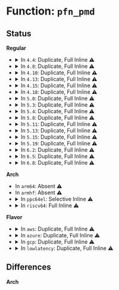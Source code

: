 # Function: <code>pfn_pmd</code>

## Status
<b>Regular</b>
<ul>
<li>
<details>
<summary>In <code>4.4</code>: Duplicate, Full Inline ⚠️</summary>

**Collision:** Static Duplication

**Inline:** Full

**Transformation:** False

**Instances:**

```
In mm/migrate.c (ffffffff811f33af)
Location: arch/x86/include/asm/pgtable.h:360
Inline: True
Inline callers:
  - mm/migrate.c:migrate_misplaced_transhuge_page
```
```
In mm/huge_memory.c (ffffffff811f4389)
Location: arch/x86/include/asm/pgtable.h:360
Inline: True
Inline callers:
  - mm/huge_memory.c:khugepaged
  - mm/huge_memory.c:vmf_insert_pfn_pmd
  - mm/huge_memory.c:do_huge_pmd_anonymous_page
  - mm/huge_memory.c:do_huge_pmd_wp_page
```
</details>
</li>
<li>
<details>
<summary>In <code>4.8</code>: Duplicate, Full Inline ⚠️</summary>

**Collision:** Static Duplication

**Inline:** Full

**Transformation:** False

**Instances:**

```
In mm/memory.c (ffffffff811da2ee)
Location: arch/x86/include/asm/pgtable.h:389
Inline: True
Inline callers:
  - mm/memory.c:alloc_set_pte
```
```
In mm/migrate.c (ffffffff812131a3)
Location: arch/x86/include/asm/pgtable.h:389
Inline: True
Inline callers:
  - mm/migrate.c:migrate_misplaced_transhuge_page
```
```
In mm/huge_memory.c (ffffffff81216e11)
Location: arch/x86/include/asm/pgtable.h:389
Inline: True
Inline callers:
  - mm/huge_memory.c:do_huge_pmd_wp_page
  - mm/huge_memory.c:vmf_insert_pfn_pmd
  - mm/huge_memory.c:do_huge_pmd_anonymous_page
```
```
In mm/khugepaged.c (ffffffff8121a706)
Location: arch/x86/include/asm/pgtable.h:389
Inline: True
Inline callers:
  - mm/khugepaged.c:collapse_huge_page
```
</details>
</li>
<li>
<details>
<summary>In <code>4.10</code>: Duplicate, Full Inline ⚠️</summary>

**Collision:** Static Duplication

**Inline:** Full

**Transformation:** False

**Instances:**

```
In mm/memory.c (ffffffff811e9e16)
Location: arch/x86/include/asm/pgtable.h:389
Inline: True
Inline callers:
  - mm/memory.c:alloc_set_pte
```
```
In mm/migrate.c (ffffffff8122550b)
Location: arch/x86/include/asm/pgtable.h:389
Inline: True
Inline callers:
  - mm/migrate.c:migrate_misplaced_transhuge_page
```
```
In mm/huge_memory.c (ffffffff812293bb)
Location: arch/x86/include/asm/pgtable.h:389
Inline: True
Inline callers:
  - mm/huge_memory.c:do_huge_pmd_wp_page
  - mm/huge_memory.c:vmf_insert_pfn_pmd
  - mm/huge_memory.c:do_huge_pmd_anonymous_page
```
```
In mm/khugepaged.c (ffffffff8122eb14)
Location: arch/x86/include/asm/pgtable.h:389
Inline: True
Inline callers:
  - mm/khugepaged.c:khugepaged
```
```
In fs/dax.c (ffffffff8129ceff)
Location: arch/x86/include/asm/pgtable.h:389
Inline: True
Inline callers:
  - fs/dax.c:dax_iomap_pmd_fault
```
</details>
</li>
<li>
<details>
<summary>In <code>4.13</code>: Duplicate, Full Inline ⚠️</summary>

**Collision:** Static Duplication

**Inline:** Full

**Transformation:** False

**Instances:**

```
In mm/memory.c (ffffffff811f4f18)
Location: arch/x86/include/asm/pgtable.h:520
Inline: True
Inline callers:
  - mm/memory.c:alloc_set_pte
```
```
In mm/migrate.c (ffffffff81230be1)
Location: arch/x86/include/asm/pgtable.h:520
Inline: True
Inline callers:
  - mm/migrate.c:migrate_misplaced_transhuge_page
```
```
In mm/huge_memory.c (ffffffff812351e1)
Location: arch/x86/include/asm/pgtable.h:520
Inline: True
Inline callers:
  - mm/huge_memory.c:do_huge_pmd_wp_page
  - mm/huge_memory.c:vmf_insert_pfn_pmd
  - mm/huge_memory.c:do_huge_pmd_anonymous_page
```
```
In mm/khugepaged.c (ffffffff812387e7)
Location: arch/x86/include/asm/pgtable.h:520
Inline: True
Inline callers:
  - mm/khugepaged.c:collapse_huge_page
```
```
In fs/dax.c (ffffffff812abcfc)
Location: arch/x86/include/asm/pgtable.h:520
Inline: True
Inline callers:
  - fs/dax.c:dax_iomap_fault
```
</details>
</li>
<li>
<details>
<summary>In <code>4.15</code>: Duplicate, Full Inline ⚠️</summary>

**Collision:** Static Duplication

**Inline:** Full

**Transformation:** False

**Instances:**

```
In mm/memory.c (ffffffff8120d012)
Location: arch/x86/include/asm/pgtable.h:535
Inline: True
Inline callers:
  - mm/memory.c:alloc_set_pte
```
```
In mm/migrate.c (ffffffff8124e960)
Location: arch/x86/include/asm/pgtable.h:535
Inline: True
Inline callers:
  - mm/migrate.c:migrate_misplaced_transhuge_page
```
```
In mm/huge_memory.c (ffffffff81255c3d)
Location: arch/x86/include/asm/pgtable.h:535
Inline: True
Inline callers:
  - mm/huge_memory.c:remove_migration_pmd
  - mm/huge_memory.c:do_huge_pmd_wp_page
  - mm/huge_memory.c:vmf_insert_pfn_pmd
  - mm/huge_memory.c:do_huge_pmd_anonymous_page
```
```
In mm/khugepaged.c (ffffffff81259c4c)
Location: arch/x86/include/asm/pgtable.h:535
Inline: True
Inline callers:
  - mm/khugepaged.c:khugepaged
```
```
In fs/dax.c (ffffffff812cf5a7)
Location: arch/x86/include/asm/pgtable.h:535
Inline: True
Inline callers:
  - fs/dax.c:dax_iomap_fault
```
</details>
</li>
<li>
<details>
<summary>In <code>4.18</code>: Duplicate, Full Inline ⚠️</summary>

**Collision:** Static Duplication

**Inline:** Full

**Transformation:** False

**Instances:**

```
In arch/x86/mm/pageattr.c (ffffffff8107798f)
Location: arch/x86/include/asm/pgtable.h:554
Inline: True
Inline callers:
  - arch/x86/mm/pageattr.c:populate_pmd
```
```
In arch/x86/mm/kmmio.c (ffffffff8107fe65)
Location: arch/x86/include/asm/pgtable.h:554
Inline: True
```
```
In mm/memory.c (ffffffff8122dbbc)
Location: arch/x86/include/asm/pgtable.h:554
Inline: True
Inline callers:
  - mm/memory.c:alloc_set_pte
```
```
In mm/pgtable-generic.c (ffffffff8123d933)
Location: arch/x86/include/asm/pgtable.h:554
Inline: True
Inline callers:
  - mm/pgtable-generic.c:pmdp_invalidate
```
```
In mm/migrate.c (ffffffff8127277c)
Location: arch/x86/include/asm/pgtable.h:554
Inline: True
Inline callers:
  - mm/migrate.c:migrate_misplaced_transhuge_page
```
```
In mm/huge_memory.c (ffffffff81279acb)
Location: arch/x86/include/asm/pgtable.h:554
Inline: True
Inline callers:
  - mm/huge_memory.c:remove_migration_pmd
  - mm/huge_memory.c:do_huge_pmd_wp_page
  - mm/huge_memory.c:vmf_insert_pfn_pmd
  - mm/huge_memory.c:do_huge_pmd_anonymous_page
```
```
In mm/khugepaged.c (ffffffff8127c5b2)
Location: arch/x86/include/asm/pgtable.h:554
Inline: True
Inline callers:
  - mm/khugepaged.c:collapse_huge_page
```
```
In fs/dax.c (ffffffff812f9744)
Location: arch/x86/include/asm/pgtable.h:554
Inline: True
```
</details>
</li>
<li>
<details>
<summary>In <code>5.0</code>: Duplicate, Full Inline ⚠️</summary>

**Collision:** Static Duplication

**Inline:** Full

**Transformation:** False

**Instances:**

```
In arch/x86/mm/pageattr.c (ffffffff8107e13f)
Location: arch/x86/include/asm/pgtable.h:556
Inline: True
Inline callers:
  - arch/x86/mm/pageattr.c:populate_pmd
```
```
In arch/x86/mm/kmmio.c (ffffffff810869a5)
Location: arch/x86/include/asm/pgtable.h:556
Inline: True
```
```
In mm/memory.c (ffffffff8124133f)
Location: arch/x86/include/asm/pgtable.h:556
Inline: True
Inline callers:
  - mm/memory.c:alloc_set_pte
```
```
In mm/pgtable-generic.c (ffffffff81251ee3)
Location: arch/x86/include/asm/pgtable.h:556
Inline: True
Inline callers:
  - mm/pgtable-generic.c:pmdp_invalidate
```
```
In mm/migrate.c (ffffffff81286d59)
Location: arch/x86/include/asm/pgtable.h:556
Inline: True
Inline callers:
  - mm/migrate.c:migrate_misplaced_transhuge_page
```
```
In mm/huge_memory.c (ffffffff8128e0ab)
Location: arch/x86/include/asm/pgtable.h:556
Inline: True
Inline callers:
  - mm/huge_memory.c:remove_migration_pmd
  - mm/huge_memory.c:do_huge_pmd_wp_page
  - mm/huge_memory.c:vmf_insert_pfn_pmd
  - mm/huge_memory.c:do_huge_pmd_anonymous_page
```
```
In mm/khugepaged.c (ffffffff81290c65)
Location: arch/x86/include/asm/pgtable.h:556
Inline: True
Inline callers:
  - mm/khugepaged.c:collapse_huge_page
```
```
In fs/dax.c (ffffffff8130e1f7)
Location: arch/x86/include/asm/pgtable.h:556
Inline: True
```
</details>
</li>
<li>
<details>
<summary>In <code>5.3</code>: Duplicate, Full Inline ⚠️</summary>

**Collision:** Static Duplication

**Inline:** Full

**Transformation:** False

**Instances:**

```
In arch/x86/mm/pageattr.c (ffffffff81081a3f)
Location: arch/x86/include/asm/pgtable.h:573
Inline: True
Inline callers:
  - arch/x86/mm/pageattr.c:populate_pmd
```
```
In arch/x86/mm/kmmio.c (ffffffff8108a5bc)
Location: arch/x86/include/asm/pgtable.h:573
Inline: True
```
```
In mm/memory.c (ffffffff81253803)
Location: arch/x86/include/asm/pgtable.h:573
Inline: True
Inline callers:
  - mm/memory.c:alloc_set_pte
```
```
In mm/pgtable-generic.c (ffffffff812641c4)
Location: arch/x86/include/asm/pgtable.h:573
Inline: True
Inline callers:
  - mm/pgtable-generic.c:pmdp_invalidate
```
```
In mm/migrate.c (ffffffff812a12d4)
Location: arch/x86/include/asm/pgtable.h:573
Inline: True
Inline callers:
  - mm/migrate.c:migrate_misplaced_transhuge_page
```
```
In mm/huge_memory.c (ffffffff812a8a2d)
Location: arch/x86/include/asm/pgtable.h:573
Inline: True
Inline callers:
  - mm/huge_memory.c:remove_migration_pmd
  - mm/huge_memory.c:do_huge_pmd_wp_page
  - mm/huge_memory.c:vmf_insert_pfn_pmd
  - mm/huge_memory.c:do_huge_pmd_anonymous_page
```
```
In mm/khugepaged.c (ffffffff812aba4b)
Location: arch/x86/include/asm/pgtable.h:573
Inline: True
Inline callers:
  - mm/khugepaged.c:collapse_huge_page
```
```
In fs/dax.c (ffffffff813346fa)
Location: arch/x86/include/asm/pgtable.h:573
Inline: True
```
</details>
</li>
<li>
<details>
<summary>In <code>5.4</code>: Duplicate, Full Inline ⚠️</summary>

**Collision:** Static Duplication

**Inline:** Full

**Transformation:** False

**Instances:**

```
In arch/x86/mm/pageattr.c (ffffffff81082aff)
Location: arch/x86/include/asm/pgtable.h:573
Inline: True
Inline callers:
  - arch/x86/mm/pageattr.c:populate_pmd
```
```
In arch/x86/mm/kmmio.c (ffffffff8108b22c)
Location: arch/x86/include/asm/pgtable.h:573
Inline: True
```
```
In mm/memory.c (ffffffff81261d63)
Location: arch/x86/include/asm/pgtable.h:573
Inline: True
Inline callers:
  - mm/memory.c:alloc_set_pte
```
```
In mm/pgtable-generic.c (ffffffff81272a34)
Location: arch/x86/include/asm/pgtable.h:573
Inline: True
Inline callers:
  - mm/pgtable-generic.c:pmdp_invalidate
```
```
In mm/migrate.c (ffffffff812b26f4)
Location: arch/x86/include/asm/pgtable.h:573
Inline: True
Inline callers:
  - mm/migrate.c:migrate_misplaced_transhuge_page
```
```
In mm/huge_memory.c (ffffffff812b9fad)
Location: arch/x86/include/asm/pgtable.h:573
Inline: True
Inline callers:
  - mm/huge_memory.c:remove_migration_pmd
  - mm/huge_memory.c:do_huge_pmd_wp_page
  - mm/huge_memory.c:vmf_insert_pfn_pmd
  - mm/huge_memory.c:do_huge_pmd_anonymous_page
```
```
In mm/khugepaged.c (ffffffff812bd25f)
Location: arch/x86/include/asm/pgtable.h:573
Inline: True
Inline callers:
  - mm/khugepaged.c:collapse_huge_page
```
```
In fs/dax.c (ffffffff813482ca)
Location: arch/x86/include/asm/pgtable.h:573
Inline: True
```
</details>
</li>
<li>
<details>
<summary>In <code>5.8</code>: Duplicate, Full Inline ⚠️</summary>

**Collision:** Static Duplication

**Inline:** Full

**Transformation:** False

**Instances:**

```
In arch/x86/mm/pat/set_memory.c (ffffffff8108c21e)
Location: arch/x86/include/asm/pgtable.h:612
Inline: True
Inline callers:
  - arch/x86/mm/pat/set_memory.c:populate_pmd
```
```
In arch/x86/mm/kmmio.c (ffffffff810924cf)
Location: arch/x86/include/asm/pgtable.h:612
Inline: True
Inline callers:
  - arch/x86/mm/kmmio.c:clear_pmd_presence
```
```
In mm/memory.c (ffffffff8128c7e5)
Location: arch/x86/include/asm/pgtable.h:612
Inline: True
Inline callers:
  - mm/memory.c:do_set_pmd
```
```
In mm/pgtable-generic.c (ffffffff812a37f6)
Location: arch/x86/include/asm/pgtable.h:612
Inline: True
Inline callers:
  - mm/pgtable-generic.c:pmdp_invalidate
```
```
In mm/migrate.c (ffffffff812e7c94)
Location: arch/x86/include/asm/pgtable.h:612
Inline: True
Inline callers:
  - mm/migrate.c:migrate_misplaced_transhuge_page
```
```
In mm/huge_memory.c (ffffffff812eeb8a)
Location: arch/x86/include/asm/pgtable.h:612
Inline: True
Inline callers:
  - mm/huge_memory.c:remove_migration_pmd
  - mm/huge_memory.c:vmf_insert_pfn_pmd_prot
  - mm/huge_memory.c:__do_huge_pmd_anonymous_page
```
```
In mm/khugepaged.c (ffffffff812f2972)
Location: arch/x86/include/asm/pgtable.h:612
Inline: True
Inline callers:
  - mm/khugepaged.c:collapse_huge_page
```
```
In fs/dax.c (ffffffff8138ed4a)
Location: arch/x86/include/asm/pgtable.h:612
Inline: True
```
</details>
</li>
<li>
<details>
<summary>In <code>5.11</code>: Duplicate, Full Inline ⚠️</summary>

**Collision:** Static Duplication

**Inline:** Full

**Transformation:** False

**Instances:**

```
In arch/x86/mm/pat/set_memory.c (ffffffff8108c4be)
Location: arch/x86/include/asm/pgtable.h:611
Inline: True
Inline callers:
  - arch/x86/mm/pat/set_memory.c:populate_pmd
```
```
In arch/x86/mm/kmmio.c (ffffffff81091b70)
Location: arch/x86/include/asm/pgtable.h:611
Inline: True
Inline callers:
  - arch/x86/mm/kmmio.c:clear_pmd_presence
```
```
In mm/memory.c (ffffffff81297a8d)
Location: arch/x86/include/asm/pgtable.h:611
Inline: True
Inline callers:
  - mm/memory.c:do_set_pmd
```
```
In mm/pgtable-generic.c (ffffffff812af0d6)
Location: arch/x86/include/asm/pgtable.h:611
Inline: True
Inline callers:
  - mm/pgtable-generic.c:pmdp_invalidate
```
```
In mm/migrate.c (ffffffff812f3074)
Location: arch/x86/include/asm/pgtable.h:611
Inline: True
Inline callers:
  - mm/migrate.c:migrate_misplaced_transhuge_page
```
```
In mm/huge_memory.c (ffffffff812fa1ea)
Location: arch/x86/include/asm/pgtable.h:611
Inline: True
Inline callers:
  - mm/huge_memory.c:remove_migration_pmd
  - mm/huge_memory.c:vmf_insert_pfn_pmd_prot
  - mm/huge_memory.c:__do_huge_pmd_anonymous_page
```
```
In mm/khugepaged.c (ffffffff812fcfa0)
Location: arch/x86/include/asm/pgtable.h:611
Inline: True
Inline callers:
  - mm/khugepaged.c:collapse_huge_page
```
```
In fs/dax.c (ffffffff813a042e)
Location: arch/x86/include/asm/pgtable.h:611
Inline: True
```
</details>
</li>
<li>
<details>
<summary>In <code>5.13</code>: Duplicate, Full Inline ⚠️</summary>

**Collision:** Static Duplication

**Inline:** Full

**Transformation:** False

**Instances:**

```
In arch/x86/mm/pat/set_memory.c (ffffffff8108ceed)
Location: arch/x86/include/asm/pgtable.h:611
Inline: True
Inline callers:
  - arch/x86/mm/pat/set_memory.c:populate_pmd
```
```
In arch/x86/mm/kmmio.c (ffffffff810926ad)
Location: arch/x86/include/asm/pgtable.h:611
Inline: True
Inline callers:
  - arch/x86/mm/kmmio.c:clear_pmd_presence
```
```
In mm/memory.c (ffffffff812a182d)
Location: arch/x86/include/asm/pgtable.h:611
Inline: True
Inline callers:
  - mm/memory.c:do_set_pmd
```
```
In mm/pgtable-generic.c (ffffffff812b4183)
Location: arch/x86/include/asm/pgtable.h:611
Inline: True
Inline callers:
  - mm/pgtable-generic.c:pmd_mkinvalid
```
```
In mm/migrate.c (ffffffff812f9406)
Location: arch/x86/include/asm/pgtable.h:611
Inline: True
Inline callers:
  - mm/migrate.c:migrate_misplaced_transhuge_page
```
```
In mm/huge_memory.c (ffffffff81300fa6)
Location: arch/x86/include/asm/pgtable.h:611
Inline: True
Inline callers:
  - mm/huge_memory.c:remove_migration_pmd
  - mm/huge_memory.c:do_huge_pmd_anonymous_page
  - mm/huge_memory.c:__do_huge_pmd_anonymous_page
```
```
In mm/khugepaged.c (ffffffff81303d12)
Location: arch/x86/include/asm/pgtable.h:611
Inline: True
Inline callers:
  - mm/khugepaged.c:collapse_huge_page
```
```
In fs/dax.c (ffffffff813a6b1b)
Location: arch/x86/include/asm/pgtable.h:611
Inline: True
```
</details>
</li>
<li>
<details>
<summary>In <code>5.15</code>: Duplicate, Full Inline ⚠️</summary>

**Collision:** Static Duplication

**Inline:** Full

**Transformation:** False

**Instances:**

```
In arch/x86/mm/pat/set_memory.c (ffffffff8109c779)
Location: arch/x86/include/asm/pgtable.h:582
Inline: True
Inline callers:
  - arch/x86/mm/pat/set_memory.c:populate_pmd
```
```
In arch/x86/mm/kmmio.c (ffffffff810a23cd)
Location: arch/x86/include/asm/pgtable.h:582
Inline: True
Inline callers:
  - arch/x86/mm/kmmio.c:clear_pmd_presence
```
```
In mm/memory.c (ffffffff812e280c)
Location: arch/x86/include/asm/pgtable.h:582
Inline: True
Inline callers:
  - mm/memory.c:do_set_pmd
```
```
In mm/pgtable-generic.c (ffffffff812f5d63)
Location: arch/x86/include/asm/pgtable.h:582
Inline: True
Inline callers:
  - mm/pgtable-generic.c:pmd_mkinvalid
```
```
In mm/huge_memory.c (ffffffff8134ac16)
Location: arch/x86/include/asm/pgtable.h:582
Inline: True
Inline callers:
  - mm/huge_memory.c:remove_migration_pmd
  - mm/huge_memory.c:vmf_insert_pfn_pmd_prot
  - mm/huge_memory.c:do_huge_pmd_anonymous_page
  - mm/huge_memory.c:__do_huge_pmd_anonymous_page
```
```
In mm/khugepaged.c (ffffffff8134da6c)
Location: arch/x86/include/asm/pgtable.h:582
Inline: True
Inline callers:
  - mm/khugepaged.c:collapse_huge_page
```
```
In fs/dax.c (ffffffff813f65ab)
Location: arch/x86/include/asm/pgtable.h:582
Inline: True
```
</details>
</li>
<li>
<details>
<summary>In <code>5.19</code>: Duplicate, Full Inline ⚠️</summary>

**Collision:** Static Duplication

**Inline:** Full

**Transformation:** False

**Instances:**

```
In arch/x86/mm/pgtable.c (ffffffff810ad5ce)
Location: arch/x86/include/asm/pgtable.h:585
Inline: True
Inline callers:
  - arch/x86/mm/pgtable.c:pmdp_invalidate_ad
```
```
In arch/x86/mm/pat/set_memory.c (ffffffff810aff2c)
Location: arch/x86/include/asm/pgtable.h:585
Inline: True
Inline callers:
  - arch/x86/mm/pat/set_memory.c:populate_pmd
```
```
In arch/x86/mm/kmmio.c (ffffffff810b6a51)
Location: arch/x86/include/asm/pgtable.h:585
Inline: True
Inline callers:
  - arch/x86/mm/kmmio.c:clear_page_presence
```
```
In mm/memory.c (ffffffff81343014)
Location: arch/x86/include/asm/pgtable.h:585
Inline: True
Inline callers:
  - mm/memory.c:do_set_pmd
```
```
In mm/pgtable-generic.c (ffffffff81359c93)
Location: arch/x86/include/asm/pgtable.h:585
Inline: True
Inline callers:
  - mm/pgtable-generic.c:pmd_mkinvalid
```
```
In mm/huge_memory.c (ffffffff813c1daf)
Location: arch/x86/include/asm/pgtable.h:585
Inline: True
Inline callers:
  - mm/huge_memory.c:remove_migration_pmd
  - mm/huge_memory.c:vmf_insert_pfn_pmd_prot
  - mm/huge_memory.c:do_huge_pmd_anonymous_page
  - mm/huge_memory.c:__do_huge_pmd_anonymous_page
```
```
In mm/khugepaged.c (ffffffff813c6cb5)
Location: arch/x86/include/asm/pgtable.h:585
Inline: True
Inline callers:
  - mm/khugepaged.c:collapse_huge_page
```
```
In fs/dax.c (ffffffff81468c9c)
Location: arch/x86/include/asm/pgtable.h:585
Inline: True
```
</details>
</li>
<li>
<details>
<summary>In <code>6.2</code>: Duplicate, Full Inline ⚠️</summary>

**Collision:** Static Duplication

**Inline:** Full

**Transformation:** False

**Instances:**

```
In arch/x86/mm/init_64.c (ffffffff820c6398)
Location: arch/x86/include/asm/pgtable.h:602
Inline: True
Inline callers:
  - arch/x86/mm/init_64.c:phys_pmd_init
```
```
In arch/x86/mm/pgtable.c (ffffffff810c7711)
Location: arch/x86/include/asm/pgtable.h:602
Inline: True
Inline callers:
  - arch/x86/mm/pgtable.c:pmdp_invalidate_ad
```
```
In arch/x86/mm/pat/set_memory.c (ffffffff810ca5ae)
Location: arch/x86/include/asm/pgtable.h:602
Inline: True
Inline callers:
  - arch/x86/mm/pat/set_memory.c:populate_pmd
```
```
In arch/x86/mm/kmmio.c (ffffffff810d1c9b)
Location: arch/x86/include/asm/pgtable.h:602
Inline: True
Inline callers:
  - arch/x86/mm/kmmio.c:clear_page_presence
```
```
In mm/memory.c (ffffffff813bafb6)
Location: arch/x86/include/asm/pgtable.h:602
Inline: True
Inline callers:
  - mm/memory.c:do_set_pmd
```
```
In mm/pgtable-generic.c (ffffffff813d4666)
Location: arch/x86/include/asm/pgtable.h:602
Inline: True
Inline callers:
  - mm/pgtable-generic.c:pmd_mkinvalid
```
```
In mm/huge_memory.c (ffffffff81443f90)
Location: arch/x86/include/asm/pgtable.h:602
Inline: True
Inline callers:
  - mm/huge_memory.c:remove_migration_pmd
  - mm/huge_memory.c:vmf_insert_pfn_pmd_prot
  - mm/huge_memory.c:do_huge_pmd_anonymous_page
  - mm/huge_memory.c:__do_huge_pmd_anonymous_page
```
```
In mm/khugepaged.c (ffffffff8144910b)
Location: arch/x86/include/asm/pgtable.h:602
Inline: True
Inline callers:
  - mm/khugepaged.c:collapse_huge_page
```
```
In fs/dax.c (ffffffff814f9839)
Location: arch/x86/include/asm/pgtable.h:602
Inline: True
Inline callers:
  - fs/dax.c:dax_pmd_load_hole
```
</details>
</li>
<li>
<details>
<summary>In <code>6.5</code>: Duplicate, Full Inline ⚠️</summary>

**Collision:** Static Duplication

**Inline:** Full

**Transformation:** False

**Instances:**

```
In arch/x86/mm/init_64.c (ffffffff8214a3e1)
Location: arch/x86/include/asm/pgtable.h:603
Inline: True
Inline callers:
  - arch/x86/mm/init_64.c:phys_pmd_init
```
```
In arch/x86/mm/pgtable.c (ffffffff810cae71)
Location: arch/x86/include/asm/pgtable.h:603
Inline: True
Inline callers:
  - arch/x86/mm/pgtable.c:pmdp_invalidate_ad
```
```
In arch/x86/mm/pat/set_memory.c (ffffffff810cdbee)
Location: arch/x86/include/asm/pgtable.h:603
Inline: True
Inline callers:
  - arch/x86/mm/pat/set_memory.c:populate_pmd
```
```
In arch/x86/mm/kmmio.c (ffffffff810d514b)
Location: arch/x86/include/asm/pgtable.h:603
Inline: True
Inline callers:
  - arch/x86/mm/kmmio.c:clear_page_presence
```
```
In mm/memory.c (ffffffff813efabc)
Location: arch/x86/include/asm/pgtable.h:603
Inline: True
Inline callers:
  - mm/memory.c:do_set_pmd
```
```
In mm/pgtable-generic.c (ffffffff81409647)
Location: arch/x86/include/asm/pgtable.h:603
Inline: True
Inline callers:
  - mm/pgtable-generic.c:pmdp_invalidate
```
```
In mm/huge_memory.c (ffffffff81479511)
Location: arch/x86/include/asm/pgtable.h:603
Inline: True
Inline callers:
  - mm/huge_memory.c:remove_migration_pmd
  - mm/huge_memory.c:vmf_insert_pfn_pmd
  - mm/huge_memory.c:do_huge_pmd_anonymous_page
  - mm/huge_memory.c:__do_huge_pmd_anonymous_page
```
```
In mm/khugepaged.c (ffffffff8147e8ef)
Location: arch/x86/include/asm/pgtable.h:603
Inline: True
Inline callers:
  - mm/khugepaged.c:collapse_huge_page
```
```
In fs/dax.c (ffffffff81530cbc)
Location: arch/x86/include/asm/pgtable.h:603
Inline: True
Inline callers:
  - fs/dax.c:dax_pmd_load_hole
```
</details>
</li>
<li>
<details>
<summary>In <code>6.8</code>: Duplicate, Full Inline ⚠️</summary>

**Collision:** Static Duplication

**Inline:** Full

**Transformation:** False

**Instances:**

```
In arch/x86/mm/init_64.c (ffffffff8222ce91)
Location: arch/x86/include/asm/pgtable.h:772
Inline: True
Inline callers:
  - arch/x86/mm/init_64.c:phys_pmd_init
```
```
In arch/x86/mm/pgtable.c (ffffffff810d33c1)
Location: arch/x86/include/asm/pgtable.h:772
Inline: True
Inline callers:
  - arch/x86/mm/pgtable.c:pmdp_invalidate_ad
```
```
In arch/x86/mm/pat/set_memory.c (ffffffff810d62ce)
Location: arch/x86/include/asm/pgtable.h:772
Inline: True
Inline callers:
  - arch/x86/mm/pat/set_memory.c:populate_pmd
```
```
In arch/x86/mm/kmmio.c (ffffffff810dd853)
Location: arch/x86/include/asm/pgtable.h:772
Inline: True
Inline callers:
  - arch/x86/mm/kmmio.c:clear_pmd_presence
```
```
In mm/memory.c (ffffffff8141b114)
Location: arch/x86/include/asm/pgtable.h:772
Inline: True
Inline callers:
  - mm/memory.c:do_set_pmd
```
```
In mm/pgtable-generic.c (ffffffff81435e37)
Location: arch/x86/include/asm/pgtable.h:772
Inline: True
Inline callers:
  - mm/pgtable-generic.c:pmdp_invalidate
```
```
In mm/huge_memory.c (ffffffff814a8a91)
Location: arch/x86/include/asm/pgtable.h:772
Inline: True
Inline callers:
  - mm/huge_memory.c:remove_migration_pmd
  - mm/huge_memory.c:move_pages_huge_pmd
  - mm/huge_memory.c:vmf_insert_pfn_pmd
  - mm/huge_memory.c:do_huge_pmd_anonymous_page
  - mm/huge_memory.c:__do_huge_pmd_anonymous_page
```
```
In mm/khugepaged.c (ffffffff814af583)
Location: arch/x86/include/asm/pgtable.h:772
Inline: True
Inline callers:
  - mm/khugepaged.c:collapse_huge_page
```
```
In fs/dax.c (ffffffff81565b9c)
Location: arch/x86/include/asm/pgtable.h:772
Inline: True
Inline callers:
  - fs/dax.c:dax_pmd_load_hole
```
</details>
</li>
</ul>
<b>Arch</b>
<ul>
<li>
In <code>arm64</code>: Absent ⚠️
</li>
<li>
In <code>armhf</code>: Absent ⚠️
</li>
<li>
<details>
<summary>In <code>ppc64el</code>: Selective Inline ⚠️</summary>

```c
pmd_t pfn_pmd(long unsigned int pfn, pgprot_t pgprot);
```

**Collision:** Unique Global

**Inline:** Selective

**Transformation:** False

**Instances:**

```
In arch/powerpc/mm/book3s64/pgtable.c (c000000000090dc0)
Location: arch/powerpc/mm/book3s64/pgtable.c:128
Inline: True
Inline callers:
  - arch/powerpc/mm/book3s64/pgtable.c:mk_pmd
Direct callers:
  - mm/huge_memory.c:vmf_insert_pfn_pmd
```
**Symbols:**

```
c000000000090d70-c000000000090dac: pfn_pmd (STB_GLOBAL)
```
</details>
</li>
<li>
<details>
<summary>In <code>riscv64</code>: Full Inline ⚠️</summary>

**Collision:** Unique Static

**Inline:** Full

**Transformation:** False

**Instances:**

```
In arch/riscv/mm/init.c (ffffffe000003840)
Location: arch/riscv/include/asm/pgtable-64.h:68
Inline: True
Inline callers:
  - arch/riscv/mm/init.c:create_pgd_mapping
  - arch/riscv/mm/init.c:create_pgd_mapping
  - arch/riscv/mm/init.c:setup_vm
  - arch/riscv/mm/init.c:setup_vm
```
</details>
</li>
</ul>
<b>Flavor</b>
<ul>
<li>
<details>
<summary>In <code>aws</code>: Duplicate, Full Inline ⚠️</summary>

**Collision:** Static Duplication

**Inline:** Full

**Transformation:** False

**Instances:**

```
In arch/x86/mm/pageattr.c (ffffffff81081aff)
Location: arch/x86/include/asm/pgtable.h:573
Inline: True
Inline callers:
  - arch/x86/mm/pageattr.c:populate_pmd
```
```
In arch/x86/mm/kmmio.c (ffffffff8108a1ec)
Location: arch/x86/include/asm/pgtable.h:573
Inline: True
```
```
In mm/memory.c (ffffffff8125a3b3)
Location: arch/x86/include/asm/pgtable.h:573
Inline: True
Inline callers:
  - mm/memory.c:alloc_set_pte
```
```
In mm/pgtable-generic.c (ffffffff8126b084)
Location: arch/x86/include/asm/pgtable.h:573
Inline: True
Inline callers:
  - mm/pgtable-generic.c:pmdp_invalidate
```
```
In mm/migrate.c (ffffffff812aacd4)
Location: arch/x86/include/asm/pgtable.h:573
Inline: True
Inline callers:
  - mm/migrate.c:migrate_misplaced_transhuge_page
```
```
In mm/huge_memory.c (ffffffff812b258d)
Location: arch/x86/include/asm/pgtable.h:573
Inline: True
Inline callers:
  - mm/huge_memory.c:remove_migration_pmd
  - mm/huge_memory.c:do_huge_pmd_wp_page
  - mm/huge_memory.c:vmf_insert_pfn_pmd
  - mm/huge_memory.c:do_huge_pmd_anonymous_page
```
```
In mm/khugepaged.c (ffffffff812b583f)
Location: arch/x86/include/asm/pgtable.h:573
Inline: True
Inline callers:
  - mm/khugepaged.c:collapse_huge_page
```
```
In fs/dax.c (ffffffff813408aa)
Location: arch/x86/include/asm/pgtable.h:573
Inline: True
```
</details>
</li>
<li>
<details>
<summary>In <code>azure</code>: Duplicate, Full Inline ⚠️</summary>

**Collision:** Static Duplication

**Inline:** Full

**Transformation:** False

**Instances:**

```
In arch/x86/mm/pageattr.c (ffffffff810709b0)
Location: arch/x86/include/asm/pgtable.h:573
Inline: True
Inline callers:
  - arch/x86/mm/pageattr.c:populate_pmd
```
```
In arch/x86/mm/kmmio.c (ffffffff81078c59)
Location: arch/x86/include/asm/pgtable.h:573
Inline: True
Inline callers:
  - arch/x86/mm/kmmio.c:clear_page_presence
```
```
In mm/memory.c (ffffffff8124c7d8)
Location: arch/x86/include/asm/pgtable.h:573
Inline: True
Inline callers:
  - mm/memory.c:alloc_set_pte
```
```
In mm/pgtable-generic.c (ffffffff8125d077)
Location: arch/x86/include/asm/pgtable.h:573
Inline: True
Inline callers:
  - mm/pgtable-generic.c:pmdp_invalidate
```
```
In mm/migrate.c (ffffffff8129c619)
Location: arch/x86/include/asm/pgtable.h:573
Inline: True
Inline callers:
  - mm/migrate.c:migrate_misplaced_transhuge_page
```
```
In mm/huge_memory.c (ffffffff812a3914)
Location: arch/x86/include/asm/pgtable.h:573
Inline: True
Inline callers:
  - mm/huge_memory.c:remove_migration_pmd
  - mm/huge_memory.c:do_huge_pmd_wp_page
  - mm/huge_memory.c:vmf_insert_pfn_pmd
  - mm/huge_memory.c:do_huge_pmd_anonymous_page
```
```
In mm/khugepaged.c (ffffffff812a6a43)
Location: arch/x86/include/asm/pgtable.h:573
Inline: True
Inline callers:
  - mm/khugepaged.c:collapse_huge_page
```
```
In fs/dax.c (ffffffff81332fe8)
Location: arch/x86/include/asm/pgtable.h:573
Inline: True
```
</details>
</li>
<li>
<details>
<summary>In <code>gcp</code>: Duplicate, Full Inline ⚠️</summary>

**Collision:** Static Duplication

**Inline:** Full

**Transformation:** False

**Instances:**

```
In arch/x86/mm/pageattr.c (ffffffff81081aaf)
Location: arch/x86/include/asm/pgtable.h:573
Inline: True
Inline callers:
  - arch/x86/mm/pageattr.c:populate_pmd
```
```
In arch/x86/mm/kmmio.c (ffffffff8108a19c)
Location: arch/x86/include/asm/pgtable.h:573
Inline: True
```
```
In mm/memory.c (ffffffff81258153)
Location: arch/x86/include/asm/pgtable.h:573
Inline: True
Inline callers:
  - mm/memory.c:alloc_set_pte
```
```
In mm/pgtable-generic.c (ffffffff81268e24)
Location: arch/x86/include/asm/pgtable.h:573
Inline: True
Inline callers:
  - mm/pgtable-generic.c:pmdp_invalidate
```
```
In mm/migrate.c (ffffffff812a8ae4)
Location: arch/x86/include/asm/pgtable.h:573
Inline: True
Inline callers:
  - mm/migrate.c:migrate_misplaced_transhuge_page
```
```
In mm/huge_memory.c (ffffffff812b039d)
Location: arch/x86/include/asm/pgtable.h:573
Inline: True
Inline callers:
  - mm/huge_memory.c:remove_migration_pmd
  - mm/huge_memory.c:do_huge_pmd_wp_page
  - mm/huge_memory.c:vmf_insert_pfn_pmd
  - mm/huge_memory.c:do_huge_pmd_anonymous_page
```
```
In mm/khugepaged.c (ffffffff812b364f)
Location: arch/x86/include/asm/pgtable.h:573
Inline: True
Inline callers:
  - mm/khugepaged.c:collapse_huge_page
```
```
In fs/dax.c (ffffffff8133e37a)
Location: arch/x86/include/asm/pgtable.h:573
Inline: True
```
</details>
</li>
<li>
<details>
<summary>In <code>lowlatency</code>: Duplicate, Full Inline ⚠️</summary>

**Collision:** Static Duplication

**Inline:** Full

**Transformation:** False

**Instances:**

```
In arch/x86/mm/pageattr.c (ffffffff81083bcf)
Location: arch/x86/include/asm/pgtable.h:573
Inline: True
Inline callers:
  - arch/x86/mm/pageattr.c:populate_pmd
```
```
In arch/x86/mm/kmmio.c (ffffffff8108c43c)
Location: arch/x86/include/asm/pgtable.h:573
Inline: True
```
```
In mm/memory.c (ffffffff81267b3d)
Location: arch/x86/include/asm/pgtable.h:573
Inline: True
Inline callers:
  - mm/memory.c:alloc_set_pte
```
```
In mm/pgtable-generic.c (ffffffff812787b4)
Location: arch/x86/include/asm/pgtable.h:573
Inline: True
Inline callers:
  - mm/pgtable-generic.c:pmdp_invalidate
```
```
In mm/migrate.c (ffffffff812b8e04)
Location: arch/x86/include/asm/pgtable.h:573
Inline: True
Inline callers:
  - mm/migrate.c:migrate_misplaced_transhuge_page
```
```
In mm/huge_memory.c (ffffffff812c06dd)
Location: arch/x86/include/asm/pgtable.h:573
Inline: True
Inline callers:
  - mm/huge_memory.c:remove_migration_pmd
  - mm/huge_memory.c:do_huge_pmd_wp_page
  - mm/huge_memory.c:vmf_insert_pfn_pmd
  - mm/huge_memory.c:do_huge_pmd_anonymous_page
```
```
In mm/khugepaged.c (ffffffff812c3a9c)
Location: arch/x86/include/asm/pgtable.h:573
Inline: True
Inline callers:
  - mm/khugepaged.c:collapse_huge_page
```
```
In fs/dax.c (ffffffff813526c0)
Location: arch/x86/include/asm/pgtable.h:573
Inline: True
```
</details>
</li>
</ul>

## Differences
<b>Arch</b>
<ul>
</ul>
